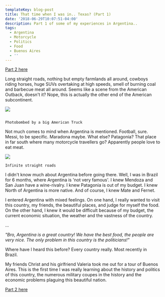 ```yaml
---
templateKey: blog-post
title: That time when I was in.. Texas? (Part 1)
date: '2018-06-29T10:07:51-04:00'
description: Part 1 of some of my experiences in Argentina..
tags:
  - Argentina
  - Motorcycle
  - Politics
  - Food
  - Buenos Aires
  - ''
---
```

[Part 2 here](https://rickypedia.life/blog/2018-07-06-that-time-when-i-was-in-texas-part-2/)

Long straight roads, nothing but empty farmlands all around, cowboys riding horses, huge SUVs overtaking at high speeds, smell of burning coal and barbecue meat all around. Seems like a scene from the American Outback, doesn't it? Nope, this is actually the other end of the American subcontinent.

![](/img/6.jpg)

```

Photobombed by a big American Truck

```
Not much comes to mind when Argentina is mentioned. Football, sure. Messi, to be specific. Maradona maybe. What else? Patagonia? That place in far south where many motorcycle travellers go? Apparently people love to eat meat.

![](/img/3.jpg)
```
Infinite straight roads
```


I didn't know much about Argentina before going there. Well, I was in Brazil for 6 months, where Argentina is 'not very famous'. I knew Mendoza and San Juan have a wine-rivalry. I knew Patagonia is out of my budget. I knew North of Argentina is more native. And of course, I knew Mate and Fernet.

I entered Argentina with mixed feelings. On one hand, I really wanted to visit this country, my friends, the beautiful places, and judge for myself the food. On the other hand, I knew it would be difficult because of my budget, the current economic situation, the weather and the vastness of the country.

...

_"Bro, Argentina is a great country! We have the best food, the people are very nice. The only problem in this country is the politicians!"_

Where have I heard this before? Every country really. Most recently in Brazil.

My friends Christ and his girlfriend Valeria took me out for a tour of Buenos Aires. This is the first time I was really learning about the history and politics of this country, the numerous military coupes in the history and the economic problems plaguing this beautiful nation.

[Part 2 here](https://rickypedia.life/blog/2018-07-06-that-time-when-i-was-in-texas-part-2/)
